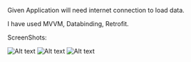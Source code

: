 
Given Application will need internet connection to load data.

I have used MVVM, Databinding, Retrofit.

ScreenShots:

![Alt text](https://github.com/rsb2294/TestAppRSBSanmolSoftware/blob/fe0a9c5009a60a9f59449d2bb9e2d011c07df07e/screenshots/TestAppRSBSanmolSoftware%20screen1.png)
![Alt text](https://github.com/rsb2294/TestAppRSBSanmolSoftware/blob/fe0a9c5009a60a9f59449d2bb9e2d011c07df07e/screenshots/screen2.png)
![Alt text](https://github.com/rsb2294/TestAppRSBSanmolSoftware/blob/fe0a9c5009a60a9f59449d2bb9e2d011c07df07e/screenshots/screen3.png)
